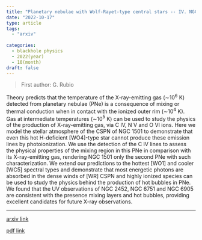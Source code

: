 ```yaml
---
title: "Planetary nebulae with Wolf-Rayet-type central stars -- IV. NGC 1501 and its mixing layer"
date: "2022-10-17"
type: article
tags:
  - "arxiv"
  
categories:
  - blackhole physics
  - 2022(year)
  - 10(month)
draft: false
---
```

> First author: G. Rubio

 Theory predicts that the temperature of the X-ray-emitting gas
($\sim$10$^{6}$ K) detected from planetary nebulae (PNe) is a consequence of
mixing or thermal conduction when in contact with the ionized outer rim
($\sim$10$^{4}$ K). Gas at intermediate temperatures ($\sim$10$^{5}$ K) can be
used to study the physics of the production of X-ray-emitting gas, via C IV, N
V and O VI ions. Here we model the stellar atmosphere of the CSPN of NGC 1501
to demonstrate that even this hot H-deficient [WO4]-type star cannot produce
these emission lines by photoionization. We use the detection of the C IV lines
to assess the physical properties of the mixing region in this PNe in
comparison with its X-ray-emitting gas, rendering NGC 1501 only the second PNe
with such characterization. We extend our predictions to the hottest [WO1] and
cooler [WC5] spectral types and demonstrate that most energetic photons are
absorbed in the dense winds of [WR] CSPN and highly ionized species can be used
to study the physics behind the production of hot bubbles in PNe. We found that
the UV observations of NGC 2452, NGC 6751 and NGC 6905 are consistent with the
presence mixing layers and hot bubbles, providing excellent candidates for
future X-ray observations.

---
[arxiv link](http://arxiv.org/abs/2210.09116v1)

[pdf link](http://arxiv.org/pdf/2210.09116v1)